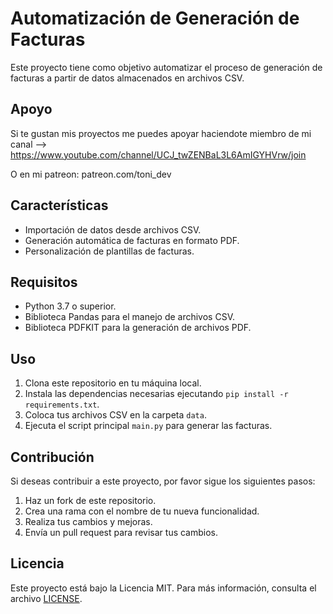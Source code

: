 # Automatización de Generación de Facturas

Este proyecto tiene como objetivo automatizar el proceso de generación de facturas a partir de datos almacenados en archivos CSV.

## Apoyo

Si te gustan mis proyectos me puedes apoyar haciendote miembro de mi canal --> https://www.youtube.com/channel/UCJ_twZENBaL3L6AmIGYHVrw/join

O en mi patreon: patreon.com/toni_dev

## Características

- Importación de datos desde archivos CSV.
- Generación automática de facturas en formato PDF.
- Personalización de plantillas de facturas.

## Requisitos

- Python 3.7 o superior.
- Biblioteca Pandas para el manejo de archivos CSV.
- Biblioteca PDFKIT para la generación de archivos PDF.

## Uso

1. Clona este repositorio en tu máquina local.
2. Instala las dependencias necesarias ejecutando `pip install -r requirements.txt`.
3. Coloca tus archivos CSV en la carpeta `data`.
4. Ejecuta el script principal `main.py` para generar las facturas.

## Contribución

Si deseas contribuir a este proyecto, por favor sigue los siguientes pasos:

1. Haz un fork de este repositorio.
2. Crea una rama con el nombre de tu nueva funcionalidad.
3. Realiza tus cambios y mejoras.
4. Envía un pull request para revisar tus cambios.

## Licencia

Este proyecto está bajo la Licencia MIT. Para más información, consulta el archivo [LICENSE](LICENSE).
